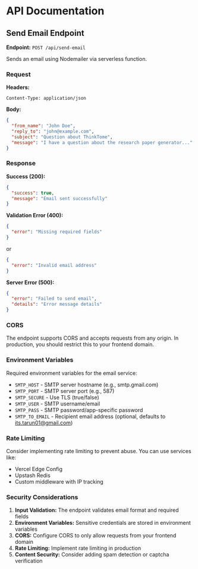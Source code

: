 # API Documentation

## Send Email Endpoint

**Endpoint:** `POST /api/send-email`

Sends an email using Nodemailer via serverless function.

### Request

**Headers:**
```
Content-Type: application/json
```

**Body:**
```json
{
  "from_name": "John Doe",
  "reply_to": "john@example.com",
  "subject": "Question about ThinkTome",
  "message": "I have a question about the research paper generator..."
}
```

### Response

**Success (200):**
```json
{
  "success": true,
  "message": "Email sent successfully"
}
```

**Validation Error (400):**
```json
{
  "error": "Missing required fields"
}
```

or

```json
{
  "error": "Invalid email address"
}
```

**Server Error (500):**
```json
{
  "error": "Failed to send email",
  "details": "Error message details"
}
```

### CORS

The endpoint supports CORS and accepts requests from any origin. In production, you should restrict this to your frontend domain.

### Environment Variables

Required environment variables for the email service:

- `SMTP_HOST` - SMTP server hostname (e.g., smtp.gmail.com)
- `SMTP_PORT` - SMTP server port (e.g., 587)
- `SMTP_SECURE` - Use TLS (true/false)
- `SMTP_USER` - SMTP username/email
- `SMTP_PASS` - SMTP password/app-specific password
- `SMTP_TO_EMAIL` - Recipient email address (optional, defaults to its.tarun01@gmail.com)

### Rate Limiting

Consider implementing rate limiting to prevent abuse. You can use services like:
- Vercel Edge Config
- Upstash Redis
- Custom middleware with IP tracking

### Security Considerations

1. **Input Validation:** The endpoint validates email format and required fields
2. **Environment Variables:** Sensitive credentials are stored in environment variables
3. **CORS:** Configure CORS to only allow requests from your frontend domain
4. **Rate Limiting:** Implement rate limiting in production
5. **Content Security:** Consider adding spam detection or captcha verification
